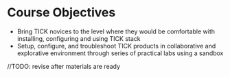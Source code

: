 
# Course Objectives #

* Bring TICK novices to the level where they would be comfortable with installing, configuring and using TICK stack
* Setup, configure, and troubleshoot TICK products in collaborative and explorative environment through series of practical labs using a sandbox

//TODO: revise after materials are ready